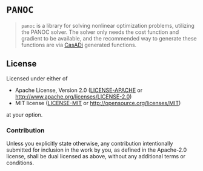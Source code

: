 # `PANOC`

> `panoc` is a library for solving nonlinear optimization problems, utilizing the PANOC solver.
> The solver only needs the cost function and gradient to be available, and the recommended way
> to generate these functions are via [CasADi](https://web.casadi.org/) generated functions.

## License

Licensed under either of

- Apache License, Version 2.0 ([LICENSE-APACHE](LICENSE-APACHE) or
  http://www.apache.org/licenses/LICENSE-2.0)
- MIT license ([LICENSE-MIT](LICENSE-MIT) or http://opensource.org/licenses/MIT)

at your option.

### Contribution

Unless you explicitly state otherwise, any contribution intentionally submitted for inclusion in the
work by you, as defined in the Apache-2.0 license, shall be dual licensed as above, without any
additional terms or conditions.
